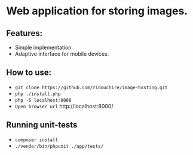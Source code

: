 # Web application for storing images.

## Features:
* Simple implementation.
* Adaptive interface for mobile devices.

## How to use:

* ``git clone https://github.com/ridouchire/image-hosting.git``
* ``php ./install.php``
* ``php -S localhost:8000``
* ``Open browser url`` http://localhost:8000/

## Running unit-tests
* ``composer install``
* ``./vendor/bin/phpunit ./app/tests/``

